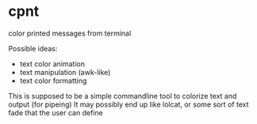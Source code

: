 # cpnt
color printed messages from terminal

Possible ideas: 
* text color animation
* text manipulation (awk-like)
* text color formatting

This is supposed to be a simple commandline tool to colorize text and output (for pipeing)
It may possibly end up like lolcat, or some sort of text fade that the user can define

